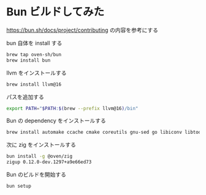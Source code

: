 # Bun ビルドしてみた

https://bun.sh/docs/project/contributing の内容を参考にする

bun 自体を install する

```sh
brew tap oven-sh/bun
brew install bun
```

llvm をインストールする

```sh
brew install llvm@16
```

パスを追加する

```sh
export PATH="$PATH:$(brew --prefix llvm@16)/bin"
```

Bun の dependency をインストールする

```sh
brew install automake ccache cmake coreutils gnu-sed go libiconv libtool ninja pkg-config rust
```

次に zig をインストールする

```sh
bun install -g @oven/zig
zigup 0.12.0-dev.1297+a9e66ed73
```

Bun のビルドを開始する

```sh
bun setup
```

```

```
